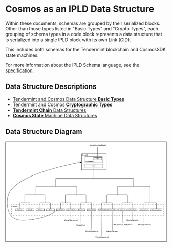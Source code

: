 # Cosmos as an IPLD Data Structure

Within these documents, schemas are grouped by their serialized blocks.
Other than those types listed in "Basic Types" and "Crypto Types", each grouping of schema types in a code block represents a data structure that is serialized into a single IPLD block with its own Link (CID).

This includes both schemas for the Tendermint blockchain and CosmosSDK state machines.

For more information about the IPLD Schema language, see the [specification](https://specs.ipld.io/schemas/).

## Data Structure Descriptions

* [Tendermint and Cosmos Data Structure **Basic Types**](basic_types.md)
* [Tendermint and Cosmos **Cryptographic Types**](crypto_types.md)
* [**Tendermint Chain** Data Structures](tendermint_chain.md)
* [**Cosmos State** Machine Data Structures](cosmos_state.md)

## Data Structure Diagram
![](tendermint_dag.png)